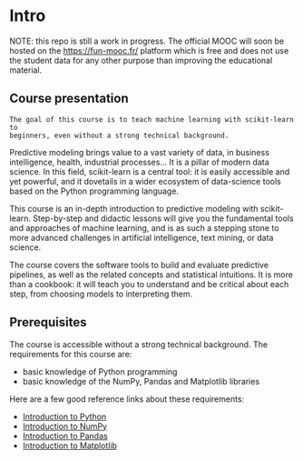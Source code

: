 # Intro

NOTE: this repo is still a work in progress. The official MOOC will
soon be hosted on the https://fun-mooc.fr/ platform which is free and
does not use the student data for any other purpose than improving the
educational material.

## Course presentation

```{admonition} Welcome!
The goal of this course is to teach machine learning with scikit-learn to
beginners, even without a strong technical background.
```

Predictive modeling brings value to a vast variety of data, in business
intelligence, health, industrial processes... It is a pillar of modern
data science. In this field, scikit-learn is a central tool: it is easily
accessible and yet powerful, and it dovetails in a wider ecosystem of
data-science tools based on the Python programming language.

This course is an in-depth introduction to predictive modeling with
scikit-learn. Step-by-step and didactic lessons will give you the
fundamental tools and approaches of machine learning, and is as such a
stepping stone to more advanced challenges in artificial intelligence,
text mining, or data science.

The course covers the software tools to build and evaluate predictive
pipelines, as well as the related concepts and statistical intuitions. It
is more than a cookbook: it will teach you to understand and be critical
about each step, from choosing models to interpreting them.

## Prerequisites

The course is accessible without a strong technical background. The
requirements for this course are:

- basic knowledge of Python programming
- basic knowledge of the NumPy, Pandas and Matplotlib libraries

Here are a few good reference links about these requirements:

- [Introduction to Python](https://scipy-lectures.org/intro/language/python_language.html)
- [Introduction to NumPy](https://scipy-lectures.org/intro/numpy/array_object.html)
- [Introduction to Pandas](https://pandas.pydata.org/docs/user_guide/10min.html)
- [Introduction to Matplotlib](https://sebastianraschka.com/blog/2020/numpy-intro.html#410-matplotlib)
